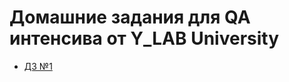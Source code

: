 # Домашние задания для QA интенсива от Y_LAB University

- [ДЗ №1](https://github.com/l3t-it-be/Y_LAB_QA/tree/main/homework_1) 
